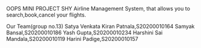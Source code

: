 OOPS MINI PROJECT
SHY Airline Management System, that allows you to search,book,cancel your flights.

Our Team(group no.13)
Satya Venkata Kiran Patnala,S20200010164
Samyak Bansal,S20200010186
Yash Gupta,S20200010234
Harshini Sai Mandala,S20200010119
Harini Padige,S20200010157
